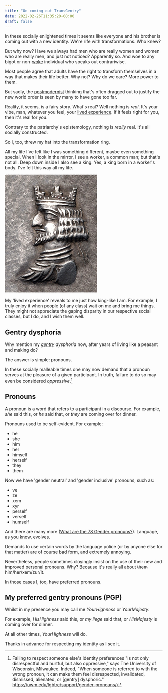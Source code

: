 ```yaml
---
title: "On coming out TransGentry"
date: 2022-02-26T11:35:20-08:00
draft: false
---
```


In these socially enlightened times it seems like everyone and his
brother is coming out with a new identity. We're rife with
transformations. Who knew?

But why now? Have we always had men who are really women and women
who are really men, and just not noticed? Apparently so. And woe to
any bigot or non-[woke](https://en.wikipedia.org/wiki/Woke)
individual who speaks out contrariwise.

Most people agree that adults have the right to transform themselves
in a way that makes their life better. Why not? Why do we care? More
power to them.

But sadly, the
[postmodernist](https://en.wikipedia.org/wiki/Postmodernism) thinking
that's often dragged out to justify the new world order is seen by
many to have gone too far.

Reality, it seems, is a fairy story. What's real? Well nothing is
_real_. It's your vibe, man, whatever you feel, your [lived
experience](https://en.wikipedia.org/wiki/Lived_experience). If it
feels right for you, then it's real for you.

Contrary to the patriarchy's epistemology, nothing is _really_ real.
It's all socially constructed.

So I, too, threw my hat into the transformation ring.

All my life I've felt like I was something different, maybe even
something special. When I look in the mirror, I see a worker, a
common man; but that's not all. Deep down inside I also see a king.
Yes, a king born in a worker's body. I've felt this way all my life.


![king with crown](/images/King_of_Persis_Ardashir_II_with_crown_1st_century_BCE.jpg)

My 'lived experience' reveals to me just how king-like I am. For
example, I truly enjoy it when people (of any class) wait on me and
bring me things. They might not appreciate the gaping disparity in
our respective social classes, but I do, and I wish them well.

## Gentry dysphoria

Why mention my _[gentry](https://en.wikipedia.org/wiki/Gentry)
dysphoria_ now, after years of living like a peasant and making do?

The answer is simple: pronouns.

In these socially malleable times one may now demand that a pronoun
serves at the pleasure of a given participant. In truth, failure to
do so may even be considered _oppressive_.[^1]

## Pronouns

A pronoun is a word that refers to a participant in a discourse. For
example, _she_ said this, or _he_ said that, or _they_ are coming
over for dinner.


Pronouns used to be self-evident. For example:

- he
- she
- him
- her
- himself
- herself
- they
- them

Now we have 'gender neutral' and 'gender inclusive' pronouns, such as:

- ve
- ze
- xem
- xyr
- perself
- verself
- humself

And there are many more ([What are the 78 Gender
pronouns?](https://bobcutmag.com/2021/09/07/what-are-the-78-gender-pronouns/)).
Language, as you know, evolves.

Demands to use certain words by the language police (or by anyone
else for that matter) are of course bad form, and extremely annoying.

Nevertheless, people sometimes cloyingly insist on the use of their
new and improved personal pronouns. Why? Because it's
really all about ~~them~~ him/her/xem/zur/it.

In those cases I, too, have preferred pronouns.

## My preferred gentry pronouns (PGP)


Whilst in my presence you may call me _YourHighness_ or _YourMajesty_.

For example, _HisHighness_ said this, or
_my liege_ said that, or _HisMajesty_ is coming over for dinner.

At all other times, _YourHighness_ will do.

Thanks in advance for respecting my identity as I see it.

[^1]: Failing to respect someone else's identity preferences "is not
only disrespectful and hurtful, but also oppressive," says The University of
Wisconsin, Milwaukee. Indeed, "When someone is referred to with the
wrong pronoun, it can make them feel disrespected, invalidated,
dismissed, alienated, or [gentry] dysphoric."
https://uwm.edu/lgbtrc/support/gender-pronouns/
